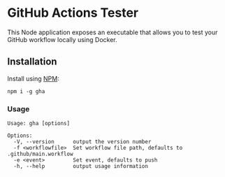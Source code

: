 # GitHub Actions Tester

This Node application exposes an executable that allows you to test
your GitHub workflow locally using Docker.


## Installation

Install using [NPM](https://npmjs.com):

```
npm i -g gha
```


### Usage

```
Usage: gha [options]

Options:
  -V, --version      output the version number
  -f <workflowfile>  Set workflow file path, defaults to .github/main.workflow
  -e <event>         Set event, defaults to push
  -h, --help         output usage information
```
